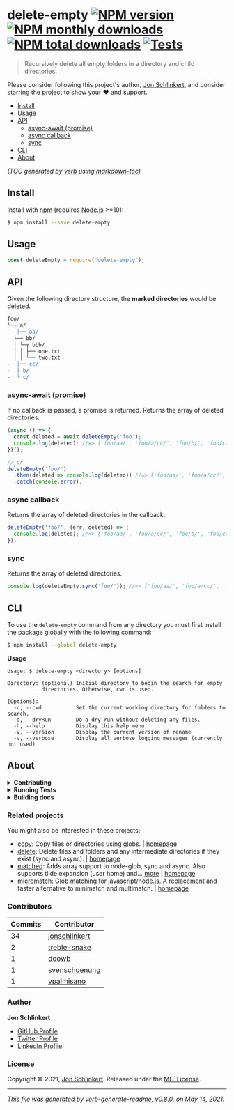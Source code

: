 # delete-empty [![NPM version](https://img.shields.io/npm/v/delete-empty.svg?style=flat)](https://www.npmjs.com/package/delete-empty) [![NPM monthly downloads](https://img.shields.io/npm/dm/delete-empty.svg?style=flat)](https://npmjs.org/package/delete-empty) [![NPM total downloads](https://img.shields.io/npm/dt/delete-empty.svg?style=flat)](https://npmjs.org/package/delete-empty)  [![Tests](https://github.com/jonschlinkert/delete-empty/actions/workflows/test.yml/badge.svg)](https://github.com/jonschlinkert/delete-empty/actions/workflows/test.yml)

> Recursively delete all empty folders in a directory and child directories.

Please consider following this project's author, [Jon Schlinkert](https://github.com/jonschlinkert), and consider starring the project to show your :heart: and support.

- [Install](#install)
- [Usage](#usage)
- [API](#api)
  * [async-await (promise)](#async-await-promise)
  * [async callback](#async-callback)
  * [sync](#sync)
- [CLI](#cli)
- [About](#about)

_(TOC generated by [verb](https://github.com/verbose/verb) using [markdown-toc](https://github.com/jonschlinkert/markdown-toc))_

## Install

Install with [npm](https://www.npmjs.com/) (requires [Node.js](https://nodejs.org/en/) >=10):

```sh
$ npm install --save delete-empty
```

## Usage

```js
const deleteEmpty = require('delete-empty');
```

## API

Given the following directory structure, the **marked directories** would be deleted.

```diff
foo/
└─┬ a/
-  ├── aa/
  ├── bb/
  │ └─┬ bbb/
  │ │ ├── one.txt
  │ │ └── two.txt
-  ├── cc/
-  ├ b/
-  └ c/
```

### async-await (promise)

If no callback is passed, a promise is returned. Returns the array of deleted directories.

```js
(async () => {
  const deleted = await deleteEmpty('foo');
  console.log(deleted); //=> ['foo/aa/', 'foo/a/cc/', 'foo/b/', 'foo/c/']
})();

// or
deleteEmpty('foo/')
  .then(deleted => console.log(deleted)) //=> ['foo/aa/', 'foo/a/cc/', 'foo/b/', 'foo/c/']
  .catch(console.error);
```

### async callback

Returns the array of deleted directories in the callback.

```js
deleteEmpty('foo/', (err, deleted) => {
  console.log(deleted); //=> ['foo/aa/', 'foo/a/cc/', 'foo/b/', 'foo/c/']
});
```

### sync

Returns the array of deleted directories.

```js
console.log(deleteEmpty.sync('foo/')); //=> ['foo/aa/', 'foo/a/cc/', 'foo/b/', 'foo/c/']
```

## CLI

To use the `delete-empty` command from any directory you must first install the package globally with the following command:

```sh
$ npm install --global delete-empty
```

**Usage**

```
Usage: $ delete-empty <directory> [options]

Directory: (optional) Initial directory to begin the search for empty
           directories. Otherwise, cwd is used.

[Options]:
  -c, --cwd           Set the current working directory for folders to search.
  -d, --dryRun        Do a dry run without deleting any files.
  -h, --help          Display this help menu
  -V, --version       Display the current version of rename
  -v, --verbose       Display all verbose logging messages (currently not used)

```

## About

<details>
<summary><strong>Contributing</strong></summary>

Pull requests and stars are always welcome. For bugs and feature requests, [please create an issue](../../issues/new).

</details>

<details>
<summary><strong>Running Tests</strong></summary>

Running and reviewing unit tests is a great way to get familiarized with a library and its API. You can install dependencies and run tests with the following command:

```sh
$ npm install && npm test
```

</details>

<details>
<summary><strong>Building docs</strong></summary>

_(This project's readme.md is generated by [verb](https://github.com/verbose/verb-generate-readme), please don't edit the readme directly. Any changes to the readme must be made in the [.verb.md](.verb.md) readme template.)_

To generate the readme, run the following command:

```sh
$ npm install -g verbose/verb#dev verb-generate-readme && verb
```

</details>

### Related projects

You might also be interested in these projects:

* [copy](https://www.npmjs.com/package/copy): Copy files or directories using globs. | [homepage](https://github.com/jonschlinkert/copy "Copy files or directories using globs.")
* [delete](https://www.npmjs.com/package/delete): Delete files and folders and any intermediate directories if they exist (sync and async). | [homepage](https://github.com/jonschlinkert/delete "Delete files and folders and any intermediate directories if they exist (sync and async).")
* [matched](https://www.npmjs.com/package/matched): Adds array support to node-glob, sync and async. Also supports tilde expansion (user home) and… [more](https://github.com/jonschlinkert/matched) | [homepage](https://github.com/jonschlinkert/matched "Adds array support to node-glob, sync and async. Also supports tilde expansion (user home) and resolving to global npm modules.")
* [micromatch](https://www.npmjs.com/package/micromatch): Glob matching for javascript/node.js. A replacement and faster alternative to minimatch and multimatch. | [homepage](https://github.com/micromatch/micromatch "Glob matching for javascript/node.js. A replacement and faster alternative to minimatch and multimatch.")

### Contributors

| **Commits** | **Contributor** |
| --- | --- |
| 34 | [jonschlinkert](https://github.com/jonschlinkert) |
| 2  | [treble-snake](https://github.com/treble-snake) |
| 1  | [doowb](https://github.com/doowb) |
| 1  | [svenschoenung](https://github.com/svenschoenung) |
| 1  | [vpalmisano](https://github.com/vpalmisano) |

### Author

**Jon Schlinkert**

* [GitHub Profile](https://github.com/jonschlinkert)
* [Twitter Profile](https://twitter.com/jonschlinkert)
* [LinkedIn Profile](https://linkedin.com/in/jonschlinkert)

### License

Copyright © 2021, [Jon Schlinkert](https://github.com/jonschlinkert).
Released under the [MIT License](LICENSE).

***

_This file was generated by [verb-generate-readme](https://github.com/verbose/verb-generate-readme), v0.8.0, on May 14, 2021._
